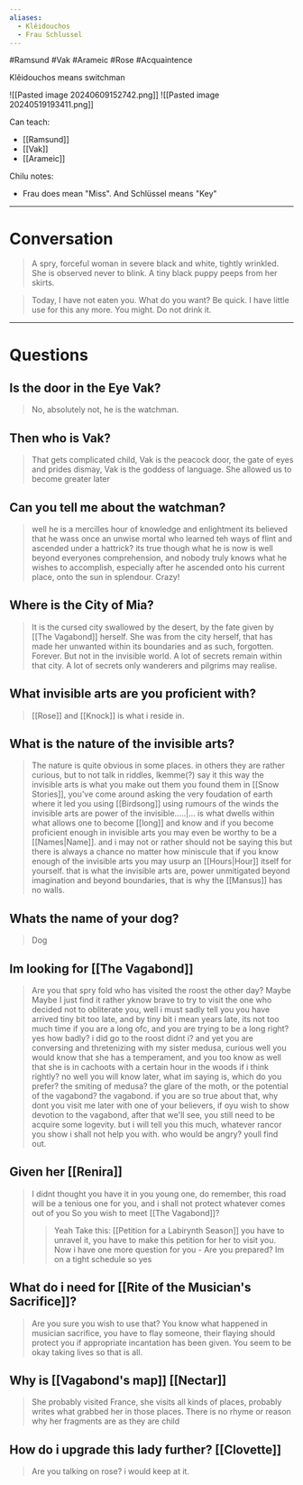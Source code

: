 ```yaml
---
aliases:
  - Klêidouchos
  - Frau Schlussel
---
```

#Ramsund #Vak #Arameic #Rose #Acquaintence 

Klêidouchos means switchman

![[Pasted image 20240609152742.png]]
![[Pasted image 20240519193411.png]]

Can teach:
- [[Ramsund]]
- [[Vak]]
- [[Arameic]]

Chilu notes:
- Frau does mean "Miss". And Schlüssel means "Key" 

___

# Conversation

>A spry, forceful woman in severe black and white, tightly wrinkled. She is observed never to blink. A tiny black puppy peeps from her skirts.

>Today, I have not eaten you. What do you want? Be quick. I have little use for this any more. You might. Do not drink it.

___
# Questions

## Is the door in the Eye Vak?
>No, absolutely not, he is the watchman.
## Then who is Vak?
>That gets complicated child, Vak is the peacock door, the gate of eyes and prides dismay, Vak is the goddess of language. She allowed us to become greater later
## Can you tell me about the watchman?
>well he is a mercilles hour of knowledge and enlightment its believed that he wass once an unwise mortal who learned teh ways of flint and ascended under a hattrick? its true though what he is now is well beyond everyones comprehension, and nobody truly knows what he wishes to accomplish, especially after he ascended onto his current place, onto the sun in splendour. Crazy! 
## Where is the City of Mia?
>It is the cursed city swallowed by the desert, by the fate given by [[The Vagabond]] herself. She was from the city herself, that has made her unwanted within its boundaries and as such, forgotten. Forever. But not in the invisible world. A lot of secrets remain within that city. A lot of secrets only wanderers and pilgrims may realise.
## What invisible arts are you proficient with?
>[[Rose]] and [[Knock]] is what i reside in.
## What is the nature of the invisible arts?
>The nature is quite obvious in some places. in others they are rather curious, but to not talk in riddles, lkemme(?) say it this way the invisible arts is what you make out them you found them in [[Snow Stories]], you've come around asking the very foudation of earth where it led you using [[Birdsong]] using rumours of the winds the invisible arts are power of the invisible.....|... is what dwells within what allows one to become [[long]] and know and if you become proficient enough in invisible arts you may even be worthy to be a [[Names|Name]].
>and i may not or rather should not be saying this but there is always a chance no matter how miniscule that if you know enough of the invisible arts you may usurp an [[Hours|Hour]] itself for yourself. that is what the invisible arts are, power unmitigated beyond imagination and beyond boundaries, that is why the [[Mansus]] has no walls.
## Whats the name of your dog?
>Dog
## Im looking for [[The Vagabond]]
>Are you that spry fold who has visited the roost the other day?
>Maybe
>Maybe I just find it rather yknow brave to try to visit the one who decided not to obliterate you, well i must sadly tell you you have arrived tiny bit too late, and by tiny bit i mean years late, its not too much time if you are a long ofc, and you are trying to be a long right?
>yes
>how badly?
>i did go to the roost didnt i?
>and yet you are conversing and thretenizing with my sister medusa, curious
>well you would know that she has a temperament, and you too know as well that she is in cachoots with a certain hour in the woods if i think rightly?
>no
>well you will know later, what im saying is, which do you prefer? the smiting of medusa? the glare of the moth, or the potential of the vagabond?
>the vagabond.
>if you are so true about that, why dont you visit me later with one of your believers, if oyu wish to show devotion to the vagabond, after that we'll see, you still need to be acquire some logevity. but i will tell you this much, whatever rancor you show i shall not help you with.
>who would be angry?
>youll find out.
## Given her [[Renira]] 
>I didnt thought you have it in you young one, do remember, this road will be a tenious one for you, and i shall not protect whatever comes out of you
>So you wish to meet [[The Vagabond]]?
>>Yeah
>Take this: [[Petition for a Labirynth Season]] you have to unravel it, you have to make this petition for her to visit you. Now i have one more question for you - Are you prepared?
>>Im on a tight schedule so yes
## What do i need for [[Rite of the Musician's Sacrifice]]?
>Are you sure you wish to use that? You know what happened in musician sacrifice, you have to flay someone, their flaying should protect you if appropriate incantation has been given. You seem to be okay taking lives so that is all.
## Why is [[Vagabond's map]] [[Nectar]]
>She probably visited France, she visits all kinds of places, probably writes what grabbed her in those places. There is no rhyme or reason why her fragments are as they are child
## How do i upgrade this lady further? [[Clovette]]
>Are you talking on rose? i would keep at it.

